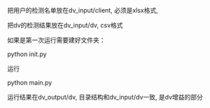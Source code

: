 把用户的检测名单放在dv_input/client, 必须是xlsx格式, 

把dv的检测结果放在dv_input/dv, csv格式

如果是第一次运行需要建好文件夹：

python init.py 

运行

python main.py

运行结果在dv_output/dv, 目录结构和dv_input/dv一致, 是dv增益的部分

